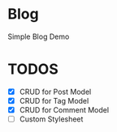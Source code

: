 # Blog
Simple Blog Demo

# TODOS
- [x] CRUD for Post Model
- [x] CRUD for Tag Model
- [x] CRUD for Comment Model
- [ ] Custom Stylesheet
